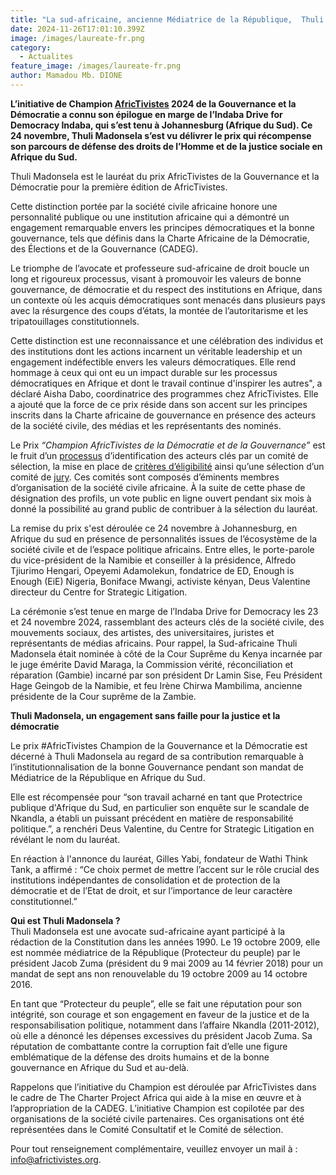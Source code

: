```yaml
---
title: "La sud-africaine, ancienne Médiatrice de la République,  Thuli Madonsela reçoit la distinction Champion AfricTivistes de la gouvernance et la démocratie "
date: 2024-11-26T17:01:10.399Z
image: /images/laureate-fr.png
category:
  - Actualites
feature_image: /images/laureate-fr.png
author: Mamadou Mb. DIONE
---
```

**L’initiative de Champion [AfricTivistes](https://africtivistes.com/en/) 2024 de la Gouvernance et la Démocratie  a connu son épilogue en marge de l’Indaba Drive for Democracy Indaba, qui s’est tenu à Johannesburg (Afrique du Sud). Ce 24 novembre, Thuli Madonsela s’est vu délivrer le prix qui récompense son parcours de défense des droits de l’Homme et de la justice sociale en Afrique du Sud.**

Thuli Madonsela est le lauréat du prix AfricTivistes de la Gouvernance et la Démocratie pour la première édition de AfricTivistes.  

Cette distinction portée par la société civile africaine honore une personnalité publique ou une institution africaine qui a démontré un engagement remarquable envers les principes démocratiques et la bonne gouvernance, tels que définis dans la Charte Africaine de la Démocratie, des Élections et de la Gouvernance (CADEG).  

Le triomphe de l’avocate et professeure sud-africaine de droit boucle un long et rigoureux processus, visant à  promouvoir les valeurs de bonne gouvernance, de démocratie et du respect des institutions en Afrique, dans un contexte où les acquis démocratiques sont menacés dans plusieurs pays avec la résurgence des coups d’états, la montée de l’autoritarisme et les tripatouillages constitutionnels.

Cette distinction est une reconnaissance et une célébration des individus et des institutions dont les actions incarnent un véritable leadership et un engagement indéfectible envers les valeurs démocratiques. Elle rend hommage à ceux qui ont eu un impact durable sur les processus démocratiques en Afrique et dont le travail continue d'inspirer les autres", a déclaré Aisha Dabo, coordinatrice des programmes chez AfricTivistes. Elle a ajouté que la force de ce prix réside dans son accent sur les principes inscrits dans la Charte africaine de gouvernance en présence des acteurs de la société civile, des médias et les représentants des nominés. 

Le Prix *“Champion AfricTivistes de la Démocratie et de la Gouvernance”* est le fruit d’un [processus](https://africtivistes.net/fr/gouvernance-et-democratie-africtivistes-invite-les-citoyens-africains-a-voter-pour-leur-champion) d’identification des acteurs clés par un comité de sélection, la mise en place de [critères d’éligibilité](https://docs.google.com/spreadsheets/d/1Gu5FPfzVNQpy4XEd-Ikd-OVKZhvxuH42L9JO014aTJ0/edit) ainsi qu’une sélection d’un comité de [jury](https://democracychampion.net/comitejury/). Ces comités sont composés d’éminents membres d’organisation de la société civile africaine. À la suite de cette phase de désignation des profils, un vote public en ligne ouvert pendant six mois à donné la possibilité au grand public de contribuer à la sélection du lauréat.  

La remise du prix s'est déroulée ce 24 novembre à Johannesburg, en Afrique du sud en présence de personnalités issues de l’écosystème de la société civile et de l’espace politique africains. Entre elles, le porte-parole du vice-président de la Namibie et conseiller à la présidence, Alfredo Tjiurimo Hengari, Opeyemi Adamolekun, fondatrice de ED, Enough is Enough (EiE) Nigeria, Boniface Mwangi, activiste kényan, Deus Valentine directeur du Centre for Strategic Litigation.  

La cérémonie s’est tenue en marge de l’Indaba Drive for Democracy les 23 et 24 novembre 2024, rassemblant des acteurs clés de la société civile, des mouvements sociaux, des artistes, des universitaires, juristes et représentants de médias africains. 
Pour rappel,  la Sud-africaine Thuli Madonsela était nominée à côté de la Cour Suprême du Kenya incarnée par le juge émérite David Maraga, la Commission vérité, réconciliation et réparation (Gambie) incarné par son président Dr Lamin Sise, Feu Président Hage Geingob de la Namibie, et feu Irène Chirwa Mambilima, ancienne présidente de la Cour suprême de la Zambie.  

**Thuli Madonsela, un engagement sans faille pour la justice et la démocratie**

Le prix #AfricTivistes Champion de la Gouvernance et la Démocratie est décerné à Thuli Madonsela au regard de sa contribution remarquable à l’institutionnalisation de la bonne Gouvernance pendant son mandat de Médiatrice de la République en Afrique du Sud.  

Elle est récompensée pour “son travail acharné en tant que Protectrice publique d'Afrique du Sud, en particulier son enquête sur le scandale de Nkandla, a établi un puissant précédent en matière de responsabilité politique.”, a renchéri Deus Valentine, du Centre for Strategic Litigation en révélant le nom du lauréat.  

En réaction à l'annonce du lauréat, Gilles Yabi, fondateur de Wathi Think Tank, a affirmé : “Ce choix permet de mettre l’accent sur le rôle crucial des institutions indépendantes de consolidation et de protection de la démocratie et de l’Etat de droit, et sur l’importance de leur caractère constitutionnel.”  

**Qui est Thuli Madonsela ?**  
Thuli Madonsela est une avocate sud-africaine ayant participé à la rédaction de la Constitution dans les années 1990. Le 19 octobre 2009, elle est nommée médiatrice de la République (Protecteur du peuple) par le président Jacob Zuma (président du 9 mai 2009 au 14 février 2018) pour un mandat de sept ans non renouvelable du 19 octobre 2009 au 14 octobre 2016.  

En tant que “Protecteur du peuple”, elle se fait une réputation pour son intégrité, son courage et son engagement en faveur de la justice et de la responsabilisation politique, notamment dans l’affaire Nkandla (2011-2012), où elle a dénoncé les dépenses excessives du président Jacob Zuma. Sa réputation de combattante contre la corruption fait d’elle une figure emblématique de la défense des droits humains et de la bonne gouvernance en Afrique du Sud et au-delà.  

Rappelons que l’initiative du Champion est déroulée par AfricTivistes dans le cadre de The Charter Project Africa qui aide à la mise en œuvre et à l’appropriation de la CADEG. L’initiative Champion est copilotée par des organisations de la société civile partenaires. Ces organisations ont été représentées dans le Comité Consultatif et le Comité de sélection.  

Pour tout renseignement complémentaire, veuillez envoyer un mail à : info@africtivistes.org.
